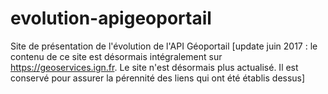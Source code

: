 # evolution-apigeoportail
Site de présentation de l'évolution de l'API Géoportail [update juin 2017 : le contenu de ce site est désormais intégralement sur https://geoservices.ign.fr. Le site n'est désormais plus actualisé. Il est conservé pour assurer la pérennité des liens qui ont été établis dessus]
